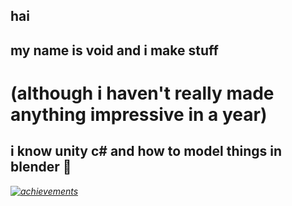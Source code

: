 ## hai
## my name is void and i make stuff
# (although i haven't really made anything impressive in a year)
## i know unity c# and how to model things in blender 🥟
*[![achievements](https://skillicons.dev/icons?i=cs,unity,blender)](https://skillicons.dev)*
